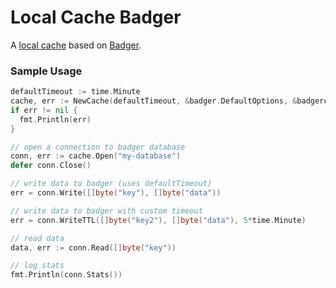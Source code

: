 # Local Cache Badger

A [local cache](https://github.com/panoplymedia/local-cache) based on [Badger](https://github.com/dgraph-io/badger).

### Sample Usage

```go
defaultTimeout := time.Minute
cache, err := NewCache(defaultTimeout, &badger.DefaultOptions, &badgercache.DefaultGCOptions)
if err != nil {
  fmt.Println(err)
}

// open a connection to badger database
conn, err := cache.Open("my-database")
defer conn.Close()

// write data to badger (uses defaultTimeout)
err = conn.Write([]byte("key"), []byte("data"))

// write data to badger with custom timeout
err = conn.WriteTTL([]byte("key2"), []byte("data"), 5*time.Minute)

// read data
data, err := conn.Read([]byte("key"))

// log stats
fmt.Println(conn.Stats())
```
